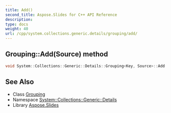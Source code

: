 ```yaml
---
title: Add()
second_title: Aspose.Slides for C++ API Reference
description: 
type: docs
weight: 40
url: /cpp/system.collections.generic.details/grouping/add/
---
```

## Grouping::Add(Source) method




```cpp
void System::Collections::Generic::Details::Grouping<Key, Source>::Add(Source item)
```

## See Also

* Class [Grouping](./)
* Namespace [System::Collections::Generic::Details](../)
* Library [Aspose.Slides](../../)